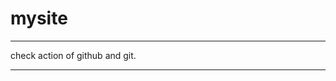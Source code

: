 # mysite

________________________________________________________________________________________________________
check action of github and git.
________________________________________________________________________________________________________
